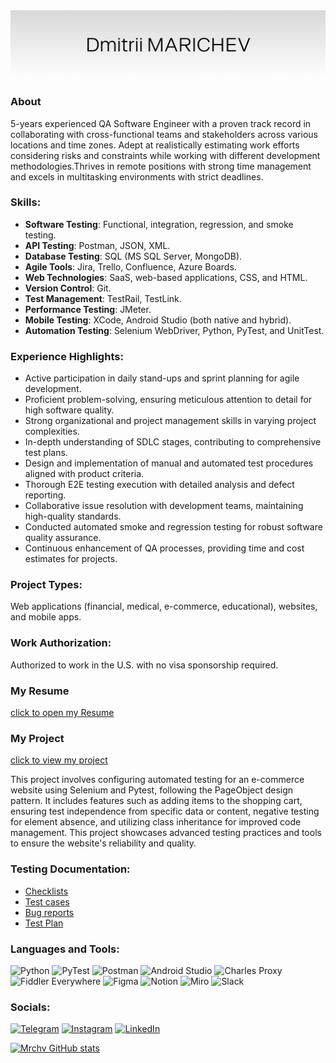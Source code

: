 <img src="https://github.com/mrchv/mrchv/blob/main/assets/header.png" alt="Dmitrii Marichev" width="1000"/>

### About

5-years experienced QA Software Engineer with a proven track record in collaborating with cross-functional teams and stakeholders across various locations and time zones. Adept at realistically estimating work efforts considering risks and constraints while working with different development methodologies.Thrives in remote positions with strong time management and excels in multitasking environments with strict deadlines. 


### Skills:
+ **Software Testing**: Functional, integration, regression, and smoke testing.
+ **API Testing**: Postman, JSON, XML.
+ **Database Testing**: SQL (MS SQL Server, MongoDB).
+ **Agile Tools**:  Jira, Trello, Confluence, Azure Boards.
+ **Web Technologies**: SaaS, web-based applications, CSS, and HTML.
+ **Version Control**: Git.
+ **Test Management**: TestRail, TestLink.
+ **Performance Testing**: JMeter.
+ **Mobile Testing**: XCode, Android Studio (both native and hybrid).
+ **Automation Testing**: Selenium WebDriver, Python, PyTest, and UnitTest.

### Experience Highlights:
+ Active participation in daily stand-ups and sprint planning for agile development.
+ Proficient problem-solving, ensuring meticulous attention to detail for high software quality.
+ Strong organizational and project management skills in varying project complexities.
+ In-depth understanding of SDLC stages, contributing to comprehensive test plans.
+ Design and implementation of manual and automated test procedures aligned with product criteria.
+ Thorough E2E testing execution with detailed analysis and defect reporting.
+ Collaborative issue resolution with development teams, maintaining high-quality standards.
+ Conducted automated smoke and regression testing for robust software quality assurance.
+ Continuous enhancement of QA processes, providing time and cost estimates for projects.

### Project Types:
Web applications (financial, medical, e-commerce, educational), websites, and mobile apps.

### Work Authorization:
Authorized to work in the U.S. with no visa sponsorship required.

### My Resume
[click to open my Resume](https://github.com/mrchv/mrchv/blob/main/assets/Resume_Marichev_QA_Engineer.pdf)

### My Project
[click to view my project](https://github.com/mrchv/python-autotest-exam)

This project involves configuring automated testing for an e-commerce website using Selenium and Pytest, following the PageObject design pattern. It includes features such as adding items to the shopping cart, ensuring test independence from specific data or content, negative testing for element absence, and utilizing class inheritance for improved code management. This project showcases advanced testing practices and tools to ensure the website's reliability and quality.

### Testing Documentation:
+ [Checklists](https://github.com/mrchv/mrchv/blob/main/documentation/cheklists.docx)
+ [Test cases](https://github.com/mrchv/mrchv/blob/main/documentation/test%20cases.docx)
+ [Bug reports](https://github.com/mrchv/mrchv/blob/main/documentation/bug%20reports.docx)
+ [Test Plan](https://github.com/mrchv/mrchv/blob/main/documentation/Test%20Plan%20for%20OhMyWishes%20mobile%20app.pdf)

### Languages and Tools:
![Python](https://img.shields.io/badge/-Python-090909?style=for-the-badge&logo=python&logoColor=47C5FB)
![PyTest](https://img.shields.io/badge/-PyTest-090909?style=for-the-badge&logo=pytest&logoColor=097CDB)
![Postman](https://img.shields.io/badge/-Postman-090909?style=for-the-badge&logo=Postman&logoColor=F8C52C)
![Android Studio](https://img.shields.io/badge/-AndroidStudio-090909?style=for-the-badge&logo=AndroidStudio&logoColor=E9D54D)
![Charles Proxy](https://img.shields.io/badge/-Charles_Proxy-090909?style=for-the-badge)
![Fiddler Everywhere](https://img.shields.io/badge/-Fiddler-090909?style=for-the-badge)
![Figma](https://img.shields.io/badge/-Figma-090909?style=for-the-badge&logo=figma&logoColor=47C5FB)
![Notion](https://img.shields.io/badge/-Notion-090909?style=for-the-badge&logo=notion&logoColor=47C5FB)
![Miro](https://img.shields.io/badge/-Miro-090909?style=for-the-badge&logo=miro&logoColor=47C5FB)
![Slack](https://img.shields.io/badge/-Slack-090909?style=for-the-badge&logo=slack&logoColor=47C5FB)

### Socials:
[![Telegram](https://img.shields.io/badge/-Telegram-090909?style=for-the-badge&logo=telegram&logoColor=27A0D9)](https://t.me/mrchv)
[![Instagram](https://img.shields.io/badge/-Instagram-090909?style=for-the-badge&logo=instagram&logoColor=B4068E)](https://www.instagram.com/mrchv)
[![LinkedIn](https://img.shields.io/badge/-LinkedIn-090909?style=for-the-badge&logo=linkedin&logoColor=007BB6)](https://www.linkedin.com/in/mrchv)

[![Mrchv GitHub stats](https://github-readme-stats.vercel.app/api?username=mrchv)](https://github.com/mrchv/mrchv)

<!--
**mrchv/mrchv** is a ✨ _special_ ✨ repository because its `README.md` (this file) appears on your GitHub profile.

Here are some ideas to get you started:

- 🔭 I’m currently working on ...
- 🌱 I’m currently learning ...
- 👯 I’m looking to collaborate on ...
- 🤔 I’m looking for help with ...
- 💬 Ask me about ...
- 📫 How to reach me: ...
- 😄 Pronouns: ...
- ⚡ Fun fact: ...
-->
